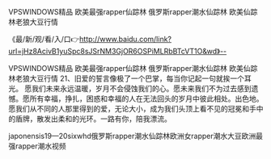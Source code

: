 VPSWINDOWS精品
欧美最强rapper仙踪林
俄罗斯rapper潮水仙踪林
欧美仙踪林老狼大豆行情


《最/新/观/看/入/口👉http://www.baidu.com/link?url=jHz8AcivB1yuSpc8sJSrNM3GjOR6OSPiMLRbBTcVT1O&wd》--

VPSWINDOWS精品
欧美最强rapper仙踪林
俄罗斯rapper潮水仙踪林
欧美仙踪林老狼大豆行情
	21、旧爱的誓言像极了一个巴掌，每当你记起一句就挨一个耳光。
愿我们未来永远温暖，岁月不会侵蚀我们的心。愿未来我们不为过去感到遗憾。愿所有幸福，挣扎，困惑和幸福的人在无法回头的岁月中彼此相处。出色地。愿我们从不同的人那里得到的爱，无论大小，成为我们头顶上看不见的冠冕和手中的盾牌，散发出柔和的光环。一路有你，陪我漂流。





japonensis19—20sixwhd俄罗斯rapper潮水仙踪林欧洲女rapper潮水大豆欧洲最强rapper潮水视频
